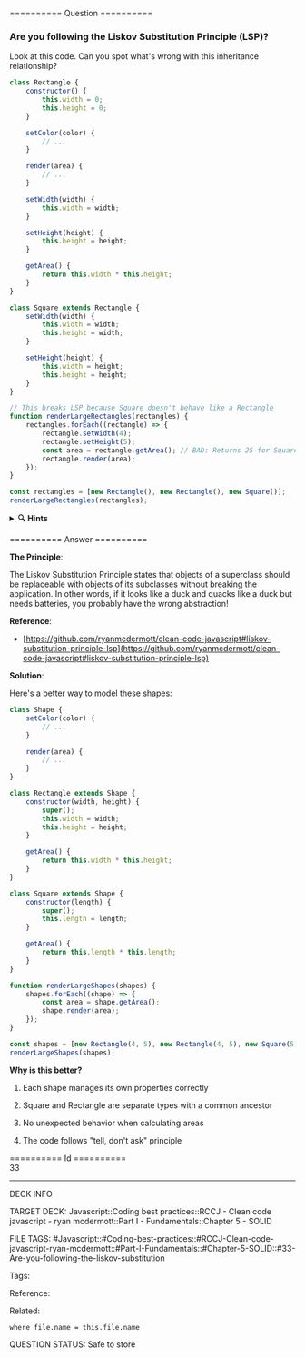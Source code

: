 ========== Question ==========  

### Are you following the Liskov Substitution Principle (LSP)?

Look at this code. Can you spot what's wrong with this inheritance relationship?

```javascript
class Rectangle {
    constructor() {
        this.width = 0;
        this.height = 0;
    }

    setColor(color) {
        // ...
    }

    render(area) {
        // ...
    }

    setWidth(width) {
        this.width = width;
    }

    setHeight(height) {
        this.height = height;
    }

    getArea() {
        return this.width * this.height;
    }
}

class Square extends Rectangle {
    setWidth(width) {
        this.width = width;
        this.height = width;
    }

    setHeight(height) {
        this.width = height;
        this.height = height;
    }
}

// This breaks LSP because Square doesn't behave like a Rectangle
function renderLargeRectangles(rectangles) {
    rectangles.forEach((rectangle) => {
        rectangle.setWidth(4);
        rectangle.setHeight(5);
        const area = rectangle.getArea(); // BAD: Returns 25 for Square. Should be 20.
        rectangle.render(area);
    });
}

const rectangles = [new Rectangle(), new Rectangle(), new Square()];
renderLargeRectangles(rectangles);
```

<details><summary><b>🔍 Hints</b></summary>

<b>Think about</b>:

-   What happens when you set width=4 and height=5 on a Square?

-   Should a Square really extend Rectangle?

-   What assumptions might programmers make about a Rectangle?

-   Is a Square really behaving like a Rectangle in all situations?

</details>  

========== Answer ==========  

**The Principle**:

The Liskov Substitution Principle states that objects of a superclass should be replaceable with objects of its subclasses without breaking the application. In other words, if it looks like a duck and quacks like a duck but needs batteries, you probably have the wrong abstraction!

**Reference**:

-   [https://github.com/ryanmcdermott/clean-code-javascript#liskov-substitution-principle-lsp](https://github.com/ryanmcdermott/clean-code-javascript#liskov-substitution-principle-lsp)

**Solution**:

Here's a better way to model these shapes:

```javascript
class Shape {
    setColor(color) {
        // ...
    }

    render(area) {
        // ...
    }
}

class Rectangle extends Shape {
    constructor(width, height) {
        super();
        this.width = width;
        this.height = height;
    }

    getArea() {
        return this.width * this.height;
    }
}

class Square extends Shape {
    constructor(length) {
        super();
        this.length = length;
    }

    getArea() {
        return this.length * this.length;
    }
}

function renderLargeShapes(shapes) {
    shapes.forEach((shape) => {
        const area = shape.getArea();
        shape.render(area);
    });
}

const shapes = [new Rectangle(4, 5), new Rectangle(4, 5), new Square(5)];
renderLargeShapes(shapes);
```

**Why is this better?**

1. Each shape manages its own properties correctly

2. Square and Rectangle are separate types with a common ancestor

3. No unexpected behavior when calculating areas

4. The code follows "tell, don't ask" principle

========== Id ==========  
33

---

DECK INFO

TARGET DECK: Javascript::Coding best practices::RCCJ - Clean code javascript - ryan mcdermott::Part I - Fundamentals::Chapter 5 - SOLID

FILE TAGS: #Javascript::#Coding-best-practices::#RCCJ-Clean-code-javascript-ryan-mcdermott::#Part-I-Fundamentals::#Chapter-5-SOLID::#33-Are-you-following-the-liskov-substitution

Tags:

Reference:

Related:

```dataview
where file.name = this.file.name
```

QUESTION STATUS: Safe to store

